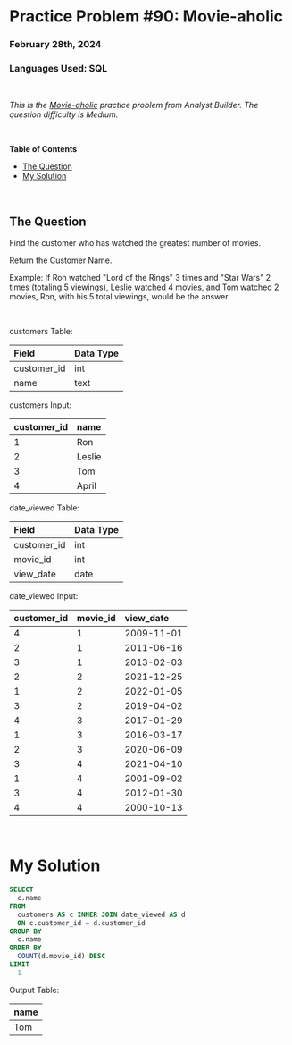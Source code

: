 # **Practice Problem #90: Movie-aholic**
### February 28th, 2024
### Languages Used: SQL

<br>

*This is the [Movie-aholic](https://www.analystbuilder.com/questions/movie-aholic-rlivN) practice problem from Analyst Builder. The question difficulty is Medium.*

<br>

**Table of Contents**

-   [The Question](#the-question)
-   [My Solution](#my-solution)
  
<br>

## The Question

Find the customer who has watched the greatest number of movies.

Return the Customer Name.

Example: If Ron watched "Lord of the Rings" 3 times and "Star Wars" 2 times (totaling 5 viewings), Leslie watched 4 movies, and Tom watched 2 movies, Ron, with his 5 total viewings, would be the answer.

<br>

customers Table:

| Field       | Data Type |
| :---------- | :-------- |
| customer_id | int       |
| name        | text      |

customers Input:

| customer_id | name   |
| :---------- | :----- |
| 1           | Ron    |
| 2           | Leslie |
| 3           | Tom    |
| 4           | April  |

date_viewed Table:

| Field       | Data Type |
| :---------- | :-------- |
| customer_id | int       |
| movie_id    | int       |
| view_date   | date      |

date_viewed Input:

| customer_id | movie_id | view_date  |
| :---------- | :------- | :--------- |
| 4           | 1        | 2009-11-01 |
| 2           | 1        | 2011-06-16 |
| 3           | 1        | 2013-02-03 |
| 2           | 2        | 2021-12-25 |
| 1           | 2        | 2022-01-05 |
| 3           | 2        | 2019-04-02 |
| 4           | 3        | 2017-01-29 |
| 1           | 3        | 2016-03-17 |
| 2           | 3        | 2020-06-09 |
| 3           | 4        | 2021-04-10 |
| 1           | 4        | 2001-09-02 |
| 3           | 4        | 2012-01-30 |
| 4           | 4        | 2000-10-13 |

<br>

# My Solution

``` SQL
SELECT 
  c.name
FROM 
  customers AS c INNER JOIN date_viewed AS d
  ON c.customer_id = d.customer_id
GROUP BY
  c.name
ORDER BY
  COUNT(d.movie_id) DESC
LIMIT
  1
```

Output Table:

| name |
| :--- |
| Tom  |
